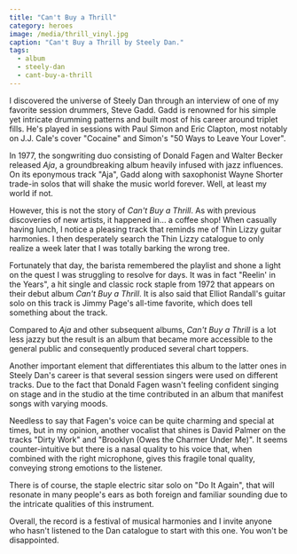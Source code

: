 ```yaml
---
title: "Can't Buy a Thrill"
category: heroes
image: /media/thrill_vinyl.jpg
caption: "Can't Buy a Thrill by Steely Dan."
tags:
  - album
  - steely-dan
  - cant-buy-a-thrill
---
```


I discovered the universe of Steely Dan through an interview of one of my favorite session drummers, Steve Gadd. Gadd is renowned for his simple yet intricate drumming patterns and built most of his career around triplet fills. He's played in sessions with Paul Simon and Eric Clapton, most notably on J.J. Cale's cover "Cocaine" and Simon's "50 Ways to Leave Your Lover".

In 1977, the songwriting duo consisting of Donald Fagen and Walter Becker released _Aja_, a groundbreaking album heavily infused with jazz influences. On its eponymous track "Aja", Gadd along with saxophonist Wayne Shorter trade-in solos that will shake the music world forever. Well, at least my world if not.

However, this is not the story of _Can't Buy a Thrill_. As with previous discoveries of new artists, it happened in... a coffee shop! When casually having lunch, I notice a pleasing track that reminds me of Thin Lizzy guitar harmonies. I then desperately search the Thin Lizzy catalogue to only realize a week later that I was totally barking the wrong tree.

Fortunately that day, the barista remembered the playlist and shone a light on the quest I was struggling to resolve for days. It was in fact "Reelin' in the Years", a hit single and classic rock staple from 1972 that appears on their debut album _Can't Buy a Thrill_. It is also said that Elliot Randall's guitar solo on this track is Jimmy Page's all-time favorite, which does tell something about the track.

Compared to _Aja_ and other subsequent albums, _Can't Buy a Thrill_ is a lot less jazzy but the result is an album that became more accessible to the general public and consequently produced several chart toppers.

Another important element that differentiates this album to the latter ones in Steely Dan's career is that several session singers were used on different tracks. Due to the fact that Donald Fagen wasn't feeling confident singing on stage and in the studio at the time contributed in an album that manifest songs with varying moods.

Needless to say that Fagen's voice can be quite charming and special at times, but in my opinion, another vocalist that shines is David Palmer on the tracks "Dirty Work" and "Brooklyn (Owes the Charmer Under Me)". It seems counter-intuitive but there is a nasal quality to his voice that, when combined with the right microphone, gives this fragile tonal quality, conveying strong emotions to the listener.

There is of course, the staple electric sitar solo on "Do It Again", that will resonate in many people's ears as both foreign and familiar sounding due to the intricate qualities of this instrument.

Overall, the record is a festival of musical harmonies and I invite anyone who hasn't listened to the Dan catalogue to start with this one. You won't be disappointed.
